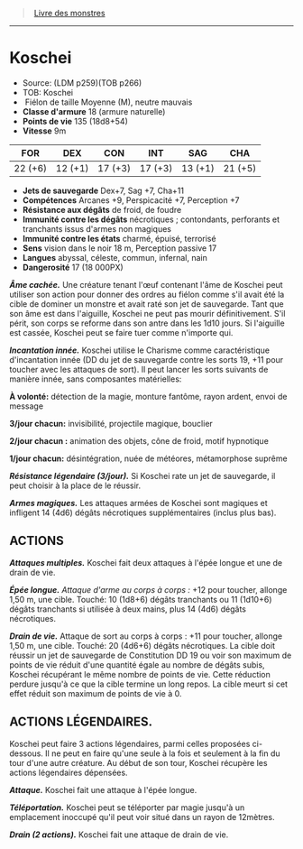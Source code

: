 ﻿> [Livre des monstres](tome_of_beasts.md)

---

# Koschei

- Source: (LDM p259)(TOB p266)
- TOB: Koschei
-  Fiélon de taille Moyenne (M), neutre mauvais
- **Classe d'armure** 18 (armure naturelle)
- **Points de vie** 135 (18d8+54)
- **Vitesse** 9m

|FOR|DEX|CON|INT|SAG|CHA|
|---|---|---|---|---|---|
|22 (+6)|12 (+1)|17 (+3)|17 (+3)|13 (+1)|21 (+5)|

- **Jets de sauvegarde** Dex+7, Sag +7, Cha+11
- **Compétences** Arcanes +9, Perspicacité +7, Perception +7
- **Résistance aux dégâts** de froid, de foudre
- **Immunité contre les dégâts** nécrotiques ; contondants, perforants et tranchants issus d'armes non magiques
- **Immunité contre les états** charmé, épuisé, terrorisé
- **Sens** vision dans le noir 18 m, Perception passive 17
- **Langues** abyssal, céleste, commun, infernal, nain
- **Dangerosité** 17 (18 000PX)

**_Âme cachée._** Une créature tenant l'œuf contenant l'âme de Koschei peut utiliser son action pour donner des ordres au fiélon comme s'il avait été la cible de dominer un monstre et avait raté son jet de sauvegarde. Tant que son âme est dans l'aiguille, Koschei ne peut pas mourir définitivement. S'il périt, son corps se reforme dans son antre dans les 1d10 jours. Si l'aiguille est cassée, Koschei peut se faire tuer comme n'importe qui.

**_Incantation innée._** Koschei utilise le Charisme comme caractéristique d'incantation innée (DD du jet de sauvegarde contre les sorts 19, +11 pour toucher avec les attaques de sort). Il peut lancer les sorts suivants de manière innée, sans composantes matérielles:

**À volonté:** détection de la magie, monture fantôme, rayon ardent, envoi de message

**3/jour chacun:** invisibilité, projectile magique, bouclier

**2/jour chacun :** animation des objets, cône de froid, motif hypnotique

**1/jour chacun:** désintégration, nuée de météores, métamorphose suprême

**_Résistance légendaire (3/jour)._** Si Koschei rate un jet de sauvegarde, il peut choisir à la place de le réussir.

**_Armes magiques._** Les attaques armées de Koschei sont magiques et infligent 14 (4d6) dégâts nécrotiques supplémentaires (inclus plus bas).

## ACTIONS

**_Attaques multiples._** Koschei fait deux attaques à l'épée longue et une de drain de vie.

**_Épée longue._** _Attaque d'arme au corps à corps :_ +12 pour toucher, allonge 1,50 m, une cible. Touché: 10 (1d8+6) dégâts tranchants ou 11 (1d10+6) dégâts tranchants si utilisée à deux mains, plus 14 (4d6) dégâts nécrotiques.

**_Drain de vie._** Attaque de sort au corps à corps : +11 pour toucher, allonge 1,50 m, une cible. Touché: 20 (4d6+6) dégâts nécrotiques. La cible doit réussir un jet de sauvegarde de Constitution DD 19 ou voir son maximum de points de vie réduit d'une quantité égale au nombre de dégâts subis, Koschei récupérant le même nombre de points de vie. Cette réduction perdure jusqu'à ce que la cible termine un long repos. La cible meurt si cet effet réduit son maximum de points de vie à 0.

## ACTIONS LÉGENDAIRES.

Koschei peut faire 3 actions légendaires, parmi celles proposées ci-dessous. Il ne peut en faire qu'une seule à la fois et seulement à la fin du tour d'une autre créature. Au début de son tour, Koschei récupère les actions légendaires dépensées.

**_Attaque._** Koschei fait une attaque à l'épée longue.

**_Téléportation._** Koschei peut se téléporter par magie jusqu'à un emplacement inoccupé qu'il peut voir situé dans un rayon de 12mètres.

**_Drain (2 actions)._** Koschei fait une attaque de drain de vie.

